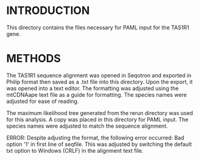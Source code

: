 # INTRODUCTION 
This directory contains the files necessary for PAML input for the TAS1R1 gene. 

# METHODS
The TAS1R1 sequence alignment was opened in Seqotron and exported in Philip format then saved as a .txt file into this directory. Upon the export, it was opened into a text editor. The formatting was adjusted using the mtCDNAape text file as a guide for formatting. The species names were adjusted for ease of reading. 

The maximum likelihood tree generated from the rerun directory was used for this analysis. A copy was placed in this directory for PAML input. The species names were adjusted to match the sequence alignment. 

ERROR: Despite adjusting the format, the following error occurred: Bad option '1' in first line of seqfile. This was adjusted by switching the default txt option to Windows (CRLF) in the alignment text file. 